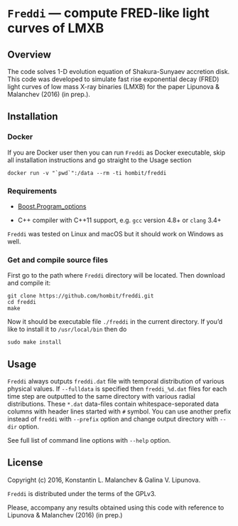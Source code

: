 `Freddi` — compute FRED-like light curves of LMXB
=================================================

Overview
--------

The code solves 1-D evolution equation of Shakura-Sunyaev accretion disk. This
code was developed to simulate fast rise exponential decay (FRED) light curves
of low mass X-ray binaries (LMXB) for the paper Lipunova & Malanchev (2016) (in
prep.).

Installation
------------

### Docker

If you are Docker user then you can run `Freddi` as Docker executable, skip all
installation instructions and go straight to the Usage section

~~~~~~~~~~~~~~~~~~~~~~~~~~~~~~~~~~~~~~~~~~~~~~~~~~~~~~~~~~~~~~~~~~~~~~~~~~~~~~~~
docker run -v "`pwd`":/data --rm -ti hombit/freddi
~~~~~~~~~~~~~~~~~~~~~~~~~~~~~~~~~~~~~~~~~~~~~~~~~~~~~~~~~~~~~~~~~~~~~~~~~~~~~~~~

### Requirements

-   [Boost.Program\_options](http://www.boost.org/doc/libs/release/doc/html/program_options.html)

-   C++ compiler with C++11 support, e.g. `gcc` version 4.8+ or `clang` 3.4+

`Freddi` was tested on Linux and macOS but it should work on Windows as well.

### Get and compile source files

First go to the path where `Freddi` directory will be located. Then download and
compile it:

~~~~~~~~~~~~~~~~~~~~~~~~~~~~~~~~~~~~~~~~~~~~~~~~~~~~~~~~~~~~~~~~~~~~~~~~~~~~~~~~
git clone https://github.com/hombit/freddi.git
cd freddi
make
~~~~~~~~~~~~~~~~~~~~~~~~~~~~~~~~~~~~~~~~~~~~~~~~~~~~~~~~~~~~~~~~~~~~~~~~~~~~~~~~

Now it should be executable file `./freddi` in the current directory. If you’d
like to install it to `/usr/local/bin` then do

~~~~~~~~~~~~~~~~~~~~~~~~~~~~~~~~~~~~~~~~~~~~~~~~~~~~~~~~~~~~~~~~~~~~~~~~~~~~~~~~
sudo make install
~~~~~~~~~~~~~~~~~~~~~~~~~~~~~~~~~~~~~~~~~~~~~~~~~~~~~~~~~~~~~~~~~~~~~~~~~~~~~~~~

Usage
-----

`Freddi` always outputs `freddi.dat` file with temporal distribution of various
physical values. If `--fulldata` is specified then `freddi_%d.dat` files for
each time step are outputted to the same directory with various radial
distributions. These `*.dat` data-files contain whitespace-seporated data
columns with header lines started with `#` symbol. You can use another prefix
instead of `freddi` with `--prefix` option and change output directory with
`--dir` option.

See full list of command line options with `--help` option.

License
-------

Copyright (c) 2016, Konstantin L. Malanchev & Galina V. Lipunova.

`Freddi` is distributed under the terms of the GPLv3.

Please, accompany any results obtained using this code with reference to
Lipunova & Malanchev (2016) (in prep.)
